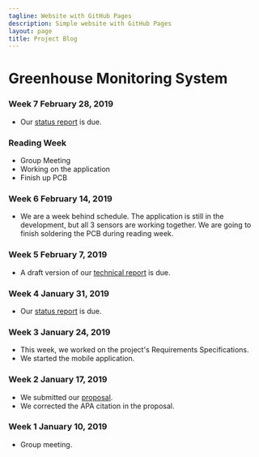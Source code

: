 ```yaml
---
tagline: Website with GitHub Pages
description: Simple website with GitHub Pages
layout: page
title: Project Blog
---
```


# Greenhouse Monitoring System

### Week 7 February 28, 2019
* Our [status report]() is due.

### Reading Week
* Group Meeting
* Working on the application
* Finish up PCB

### Week 6 February 14, 2019
* We are a week behind schedule. The application is still in the development, but all 3 sensors are working together. We are going to finish soldering the PCB during reading week.

### Week 5 February 7, 2019
* A draft version of our [technical report](https://github.com/PrincessHernandez/GreenhouseMonitoringSystem/blob/master/documentation/Project%20SRS%20draft%20(Week%205)/Project%20SRS%20(draft).docx) is due.

### Week 4 January 31, 2019
* Our [status report](https://github.com/PrincessHernandez/GreenhouseMonitoringSystem/blob/master/documentation/Status%20Updates/Status%20Update%20(Week%204).pdf) is due.

### Week 3 January 24, 2019
* This week, we worked on the project's Requirements Specifications.
* We started the mobile application.

### Week 2 January 17, 2019
* We submitted our [proposal](https://github.com/PrincessHernandez/GreenhouseMonitoringSystem/blob/master/documentation/Proposal/ProjectProposalGreenhouseRev03.pdf).
* We corrected the APA citation in the proposal.

### Week 1 January 10, 2019
* Group meeting.
